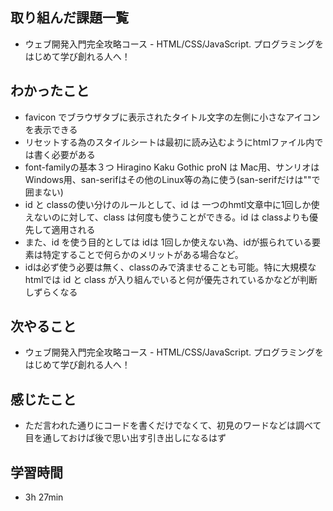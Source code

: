 ## 取り組んだ課題一覧
- ウェブ開発入門完全攻略コース - HTML/CSS/JavaScript. プログラミングをはじめて学び創れる人へ！
## わかったこと
- favicon でブラウザタブに表示されたタイトル文字の左側に小さなアイコンを表示できる
- リセットする為のスタイルシートは最初に読み込むようにhtmlファイル内では書く必要がある
- font-familyの基本３つ Hiragino Kaku Gothic proN は Mac用、サンリオはWindows用、san-serifはその他のLinux等の為に使う(san-serifだけは""で囲まない)
- id と classの使い分けのルールとして、id は 一つのhmtl文章中に1回しか使えないのに対して、class は何度も使うことができる。id は classよりも優先して適用される
- また、id を使う目的としては idは 1回しか使えない為、idが振られている要素は特定することで何らかのメリットがある場合など。
- idは必ず使う必要は無く、classのみで済ませることも可能。特に大規模なhtmlでは id と class が入り組んでいると何が優先されているかなどが判断しずらくなる
## 次やること
- ウェブ開発入門完全攻略コース - HTML/CSS/JavaScript. プログラミングをはじめて学び創れる人へ！
## 感じたこと
- ただ言われた通りにコードを書くだけでなくて、初見のワードなどは調べて目を通しておけば後で思い出す引き出しになるはず
## 学習時間
- 3h 27min
